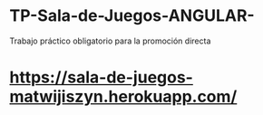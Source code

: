 # TP-Sala-de-Juegos-ANGULAR-
Trabajo práctico obligatorio para la promoción directa

# https://sala-de-juegos-matwijiszyn.herokuapp.com/

